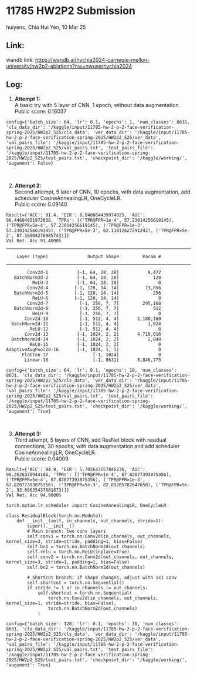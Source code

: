# 11785 HW2P2 Submission
huiyenc, Chia Hui Yen, 10 Mar 25

## Link:
wandb link: https://wandb.ai/hychia2024-carnegie-mellon-university/hw2p2-ablations?nw=nwuserhychia2024 

## Log:
1. **Attempt 1:**  
A basic try with 5 layer of CNN, 1 epoch, without data augmentation.  
Public score: 0.16037  

```
config={'batch_size': 64, 'lr': 0.1, 'epochs': 1, 'num_classes': 8631, 'cls_data_dir': '/kaggle/input/11785-hw-2-p-2-face-verification-spring-2025/HW2p2_S25/cls_data', 'ver_data_dir': '/kaggle/input/11785-hw-2-p-2-face-verification-spring-2025/HW2p2_S25/ver_data', 'val_pairs_file': '/kaggle/input/11785-hw-2-p-2-face-verification-spring-2025/HW2p2_S25/val_pairs.txt', 'test_pairs_file': '/kaggle/input/11785-hw-2-p-2-face-verification-spring-2025/HW2p2_S25/test_pairs.txt', 'checkpoint_dir': '/kaggle/working/', 'augument': False}
```
<br>

2. **Attempt 2:**  
Second attempt, 5 later of CNN, 10 epochs, with data augmentation, add scheduler CosineAnnealingLR, OneCycleLR.  
Public score: 0.09140

```
Result={'ACC': 91.4, 'EER': 8.840864439974025, 'AUC': 96.44604851972038, 'TPRs': [('TPR@FPR=1e-4', 57.23014256619145), ('TPR@FPR=5e-4', 57.23014256619145), ('TPR@FPR=1e-3', 57.23014256619145), ('TPR@FPR=5e-3', 62.11812627291242), ('TPR@FPR=5e-2', 87.16904276985743)]}
Val Ret. Acc 91.4000%
```
----------------------------------------------------------------
        Layer (type)               Output Shape         Param #
----------------------------------------------------------------
            Conv2d-1           [-1, 64, 28, 28]           9,472
       BatchNorm2d-2           [-1, 64, 28, 28]             128
              ReLU-3           [-1, 64, 28, 28]               0
            Conv2d-4          [-1, 128, 14, 14]          73,856
       BatchNorm2d-5          [-1, 128, 14, 14]             256
              ReLU-6          [-1, 128, 14, 14]               0
            Conv2d-7            [-1, 256, 7, 7]         295,168
       BatchNorm2d-8            [-1, 256, 7, 7]             512
              ReLU-9            [-1, 256, 7, 7]               0
           Conv2d-10            [-1, 512, 4, 4]       1,180,160
      BatchNorm2d-11            [-1, 512, 4, 4]           1,024
             ReLU-12            [-1, 512, 4, 4]               0
           Conv2d-13           [-1, 1024, 2, 2]       4,719,616
      BatchNorm2d-14           [-1, 1024, 2, 2]           2,048
             ReLU-15           [-1, 1024, 2, 2]               0
    AdaptiveAvgPool2d-16       [-1, 1024, 1, 1]               0
          Flatten-17                 [-1, 1024]               0
           Linear-18                 [-1, 8631]       8,846,775

```
config={'batch_size': 64, 'lr': 0.1, 'epochs': 10, 'num_classes': 8631, 'cls_data_dir': '/kaggle/input/11785-hw-2-p-2-face-verification-spring-2025/HW2p2_S25/cls_data', 'ver_data_dir': '/kaggle/input/11785-hw-2-p-2-face-verification-spring-2025/HW2p2_S25/ver_data', 'val_pairs_file': '/kaggle/input/11785-hw-2-p-2-face-verification-spring-2025/HW2p2_S25/val_pairs.txt', 'test_pairs_file': '/kaggle/input/11785-hw-2-p-2-face-verification-spring-2025/HW2p2_S25/test_pairs.txt', 'checkpoint_dir': '/kaggle/working/', 'augument': True}
```
<br>

3. **Attempt 3:**  
Third attempt, 5 layers of CNN, add ResNet block with residual connections, 30 epochs, with data augmentation and add scheduler CosineAnnealingLR, OneCycleLR.  
Public score: 0.04009  
```
Result={'ACC': 94.9, 'EER': 5.702647657846236, 'AUC': 98.2626370944186, 'TPRs': [('TPR@FPR=1e-4', 67.82077393075356), ('TPR@FPR=5e-4', 67.82077393075356), ('TPR@FPR=1e-3', 67.82077393075356), ('TPR@FPR=5e-3', 82.89205702647658), ('TPR@FPR=5e-2', 93.68635437881873)]}
Val Ret. Acc 94.9000%
```

```
torch.optim.lr_scheduler import CosineAnnealingLR, OneCycleLR
```

```
class ResidualBlock(torch.nn.Module):
    def __init__(self, in_channels, out_channels, stride=1):
        super().__init__()
        # Main branch: two conv layers
        self.conv1 = torch.nn.Conv2d(in_channels, out_channels, kernel_size=3, stride=stride, padding=1, bias=False)
        self.bn1 = torch.nn.BatchNorm2d(out_channels)
        self.relu = torch.nn.ReLU(inplace=True)
        self.conv2 = torch.nn.Conv2d(out_channels, out_channels, kernel_size=3, stride=1, padding=1, bias=False)
        self.bn2 = torch.nn.BatchNorm2d(out_channels)
        
        # Shortcut branch: if shape changes, adjust with 1x1 conv
        self.shortcut = torch.nn.Sequential()
        if stride != 1 or in_channels != out_channels:
            self.shortcut = torch.nn.Sequential(
                torch.nn.Conv2d(in_channels, out_channels, kernel_size=1, stride=stride, bias=False),
                torch.nn.BatchNorm2d(out_channels)
            )
```

```
config={'batch_size': 128, 'lr': 0.1, 'epochs': 30, 'num_classes': 8631, 'cls_data_dir': '/kaggle/input/11785-hw-2-p-2-face-verification-spring-2025/HW2p2_S25/cls_data', 'ver_data_dir': '/kaggle/input/11785-hw-2-p-2-face-verification-spring-2025/HW2p2_S25/ver_data', 'val_pairs_file': '/kaggle/input/11785-hw-2-p-2-face-verification-spring-2025/HW2p2_S25/val_pairs.txt', 'test_pairs_file': '/kaggle/input/11785-hw-2-p-2-face-verification-spring-2025/HW2p2_S25/test_pairs.txt', 'checkpoint_dir': '/kaggle/working/', 'augument': True}
```
